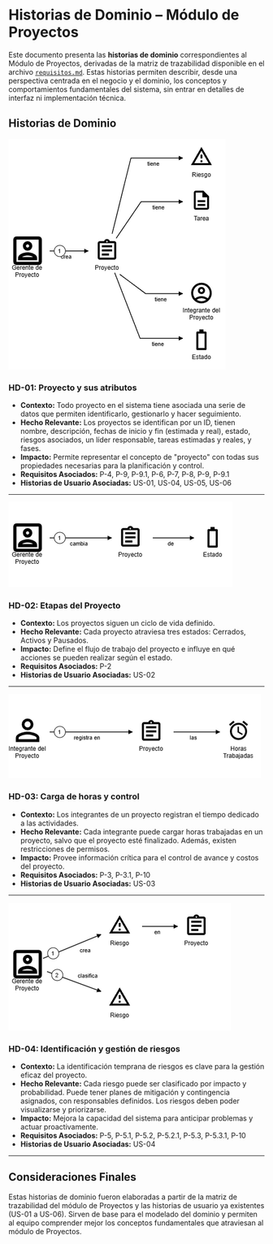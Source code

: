 # Historias de Dominio – Módulo de Proyectos

Este documento presenta las **historias de dominio** correspondientes al Módulo de Proyectos, derivadas de la matriz de trazabilidad disponible en el archivo [`requisitos.md`](../Requisitos/requisitos.md). Estas historias permiten describir, desde una perspectiva centrada en el negocio y el dominio, los conceptos y comportamientos fundamentales del sistema, sin entrar en detalles de interfaz ni implementación técnica.

## Historias de Dominio

![HD-01](./img/HD-01.png)

### HD-01: Proyecto y sus atributos

* **Contexto:** Todo proyecto en el sistema tiene asociada una serie de datos que permiten identificarlo, gestionarlo y hacer seguimiento.
* **Hecho Relevante:** Los proyectos se identifican por un ID, tienen nombre, descripción, fechas de inicio y fin (estimada y real), estado, riesgos asociados, un líder responsable, tareas estimadas y reales, y fases.
* **Impacto:** Permite representar el concepto de "proyecto" con todas sus propiedades necesarias para la planificación y control.
* **Requisitos Asociados:** P-4, P-9, P-9.1, P-6, P-7, P-8, P-9, P-9.1
* **Historias de Usuario Asociadas:** US-01, US-04, US-05, US-06

---

![HD-02](./img/HD-02.png)

### HD-02: Etapas del Proyecto

* **Contexto:** Los proyectos siguen un ciclo de vida definido.
* **Hecho Relevante:** Cada proyecto atraviesa tres estados: Cerrados, Activos y Pausados.
* **Impacto:** Define el flujo de trabajo del proyecto e influye en qué acciones se pueden realizar según el estado.
* **Requisitos Asociados:** P-2
* **Historias de Usuario Asociadas:** US-02

---

![HD-03](./img/HD-03.png)


### HD-03: Carga de horas y control

* **Contexto:** Los integrantes de un proyecto registran el tiempo dedicado a las actividades.
* **Hecho Relevante:** Cada integrante puede cargar horas trabajadas en un proyecto, salvo que el proyecto esté finalizado. Además, existen restricciones de permisos.
* **Impacto:** Provee información crítica para el control de avance y costos del proyecto.
* **Requisitos Asociados:** P-3, P-3.1, P-10
* **Historias de Usuario Asociadas:** US-03

---

![HD-04](./img/HD-04.png)


### HD-04: Identificación y gestión de riesgos

* **Contexto:** La identificación temprana de riesgos es clave para la gestión eficaz del proyecto.
* **Hecho Relevante:** Cada riesgo puede ser clasificado por impacto y probabilidad. Puede tener planes de mitigación y contingencia asignados, con responsables definidos. Los riesgos deben poder visualizarse y priorizarse.
* **Impacto:** Mejora la capacidad del sistema para anticipar problemas y actuar proactivamente.
* **Requisitos Asociados:** P-5, P-5.1, P-5.2, P-5.2.1, P-5.3, P-5.3.1, P-10
* **Historias de Usuario Asociadas:** US-04

---

## Consideraciones Finales

Estas historias de dominio fueron elaboradas a partir de la matriz de trazabilidad del módulo de Proyectos y las historias de usuario ya existentes (US-01 a US-06). Sirven de base para el modelado del dominio y permiten al equipo comprender mejor los conceptos fundamentales que atraviesan al módulo de Proyectos.
